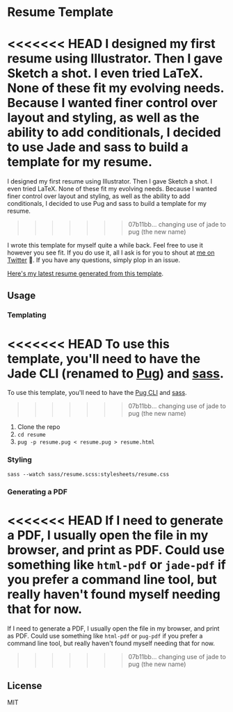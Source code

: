 # Resume Template

<<<<<<< HEAD
I designed my first resume using Illustrator. Then I gave Sketch a shot. I even tried LaTeX. None of these fit my evolving needs. Because I wanted finer control over layout and styling, as well as the ability to add conditionals, I decided to use Jade and sass to build a template for my resume.
=======
I designed my first resume using Illustrator. Then I gave Sketch a shot. I even tried LaTeX. None of these fit my evolving needs. Because I wanted finer control over layout and styling, as well as the ability to add conditionals, I decided to use Pug and sass to build a template for my resume. 
>>>>>>> 07b11bb... changing use of jade to pug (the new name)

I wrote this template for myself quite a while back. Feel free to use it however you see fit. If you do use it, all I ask is for you to shout at [me on Twitter](https://twitter.com/moaazsidat) 🙌. If you have any questions, simply plop in an issue.

[Here's my latest resume generated from this template](http://moaazsidat.com/resume/MoaazSidat_resume.pdf).


## Usage

### Templating
<<<<<<< HEAD
To use this template, you'll need to have the Jade CLI (renamed to [Pug](https://github.com/pugjs/pug)) and [sass](http://sass-lang.com/install).
=======
To use this template, you'll need to have the [Pug CLI](https://github.com/pugjs/pug) and [sass](http://sass-lang.com/install). 
>>>>>>> 07b11bb... changing use of jade to pug (the new name)

1. Clone the repo
2. `cd resume`
3. `pug -p resume.pug < resume.pug > resume.html`

### Styling
`sass --watch sass/resume.scss:stylesheets/resume.css`

### Generating a PDF
<<<<<<< HEAD
If I need to generate a PDF, I usually open the file in my browser, and print as PDF. Could use something like `html-pdf` or `jade-pdf` if you prefer a command line tool, but really haven't found myself needing that for now.
=======
If I need to generate a PDF, I usually open the file in my browser, and print as PDF. Could use something like `html-pdf` or `pug-pdf` if you prefer a command line tool, but really haven't found myself needing that for now.
>>>>>>> 07b11bb... changing use of jade to pug (the new name)

## License
MIT
